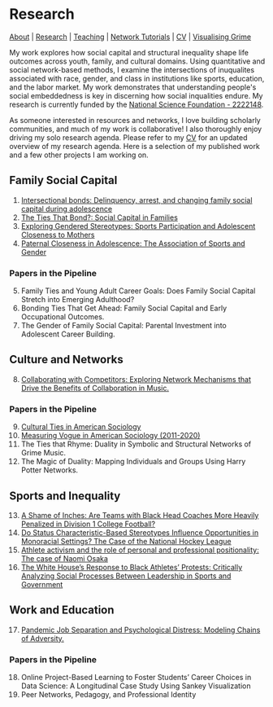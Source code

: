 # Research
[About](https://Tom-R-Leppard.github.io/) | [Research](/research.md) | [Teaching](/teaching.md) | [Network Tutorials](/network_tutorials.md) | [CV](/cv.pdf) | [Visualising Grime](/visualising_grime.md)

My work explores how social capital and structural inequality shape life outcomes across youth, family, and cultural domains. Using quantitative and social network-based methods, I examine the intersections of inuqualites associated with race, gender, and class in institutions like sports, education, and the labor market. My work demonstrates that understanding people's social embeddedness is key in discerning how social inqualities endure.  My research is currently funded by the [National Science Foundation - 2222148](https://datascienceacademy.ncsu.edu/dsa-postdoc/). 

As someone interested in resources and networks, I love building scholarly communities, and much of my work is collaborative! I also thoroughly enjoy driving my solo research agenda. Please refer to my [CV](/cv.pdf) for an updated overview of my research agenda. Here is a selection of my published work and a few other projects I am working on.

## Family Social Capital 
1. [Intersectional bonds: Delinquency, arrest, and changing family social capital during adolescence](https://onlinelibrary.wiley.com/doi/10.1111/jomf.13029)
2. [The Ties That Bond?: Social Capital in Families](https://www.elgaronline.com/edcollchap/book/9781802202373/book-part-9781802202373-26.xml)
3. [Exploring Gendered Stereotypes: Sports Participation and Adolescent Closeness to Mothers](https://www.emerald.com/insight/content/doi/10.1108/S1476-285420230000019003/full/html)
4. [Paternal Closeness in Adolescence: The Association of Sports and Gender](https://journals.humankinetics.com/view/journals/ssj/39/4/article-p401.xml)
   
### Papers in the Pipeline
5. Family Ties and Young Adult Career Goals: Does Family Social Capital Stretch into Emerging Adulthood?
6. Bonding Ties That Get Ahead: Family Social Capital and Early Occupational Outcomes.
7. The Gender of Family Social Capital: Parental Investment into Adolescent Career Building.
   
## Culture and Networks
8. [Collaborating with Competitors: Exploring Network Mechanisms that Drive the Benefits of Collaboration in Music.](https://repository.lib.ncsu.edu/items/8da6b8ef-aeb7-4dfb-b602-3bff6228367b)
   
### Papers in the Pipeline
9. [Cultural Ties in American Sociology](https://osf.io/preprints/socarxiv/qvyj8)
10. [Measuring Vogue in American Sociology (2011-2020)](https://arxiv.org/abs/2503.17843)
11. The Ties that Rhyme: Duality in Symbolic and Structural Networks of Grime Music.
12. The Magic of Duality: Mapping Individuals and Groups Using Harry Potter Networks.

## Sports and Inequality
13. [A Shame of Inches: Are Teams with Black Head Coaches More Heavily Penalized in Division 1 College Football?](https://onlinelibrary.wiley.com/doi/10.1111/ssqu.13117)
14. [Do Status Characteristic-Based Stereotypes Influence Opportunities in Monoracial Settings? The Case of the National Hockey League](https://journals.sagepub.com/doi/10.1177/21582440241269929)
15. [Athlete activism and the role of personal and professional positionality: The case of Naomi Osaka](https://journals.sagepub.com/doi/10.1177/10126902211073907)
16. [The White House’s Response to Black Athletes’ Protests: Critically Analyzing Social Processes Between Leadership in Sports and Government](https://www.uvu.edu/slss/docs/jsl/jsl-v4-i1-2-2020_accessible.pdf)

## Work and Education
17. [Pandemic Job Separation and Psychological Distress: Modeling Chains of Adversity.](https://journals.sagepub.com/doi/10.1177/23294965231183420)
    
### Papers in the Pipeline
18. Online Project-Based Learning to Foster Students’ Career Choices in Data Science: A Longitudinal Case Study Using Sankey Visualization
19. Peer Networks, Pedagogy, and Professional Identity



